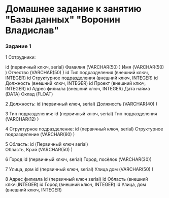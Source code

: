 # Домашнее задание к занятию "Базы данных" "Воронин Владислав"

### Задание 1

1 Сотрудники: 
 
 id (первичный ключ, serial)
 Фамилия (VARCHAR(50) )
 Имя (VARCHAR(50) )
 Отчество (VARCHAR(50) )
 id Тип подразделения (внешний ключ, INTEGER)
 id Структурное подразделения (внешний ключ, INTEGER)
 id Должность (внешний ключ, INTEGER)
 id Проект (внешний ключ, INTEGER)
 id Адрес филиала (внешний ключ, INTEGER)
 Дата найма (DATA)
 Оклад (FLOAT)

2 Должность: 
id (первичный ключ, serial)
Должность (VARCHAR(40) )

3 Тип подразделения:
id (первичный ключ, serial)
Тип подразделения (VARCHAR(12) )
  
4 Структурное подразделение:
id (первичный ключ, serial)
Структурное подразделение (VARCHAR(60) )

5 Область:
id (Первичный ключ serial)  
Область, Край (VARCHAR(50) )

6 Город 
id (первичный ключ, serial)
Город, посёлок (VARCHAR(30))

7 Улица, дом 
id (первичный ключ, serial)
Улица дом (VARCHAR(50) )

8 Адрес филиала
id (первичный ключ serial)
id Область (внешний ключ,INTEGER)
id Город (внешний ключ, INTEGER)
id Улица, дом (внешний ключ, INTEGER)
